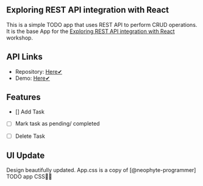 ## Exploring REST API integration with React

This is a simple TODO app that uses REST API to perform CRUD operations.
It is the base App for the [Exploring REST API integration with React]() workshop.

## API Links
- Repository: [Here✔](https://github.com/qbentil/qbentil-mlsa-build-rest-api-workshop)
- Demo: [Here✔](https://mlsa-build-rest-api-workshop.onrender.com)


## Features
- [] Add Task
- [ ] Mark task as pending/ completed
- [ ] Delete Task




## UI Update
Design beautifully updated. 
App.css is a copy of [@neophyte-programmer] TODO app CSS🥰🥰

